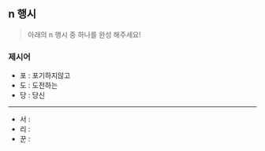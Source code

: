 ## n 행시
> 아래의 n 행시 중 하나를 완성 해주세요!

### 제시어
- 포 : 포기하지않고
- 도 : 도전하는
- 당 : 당신

---

- 서 : 
- 리 : 
- 꾼 : 
